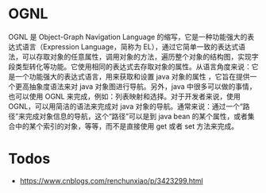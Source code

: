 # OGNL

OGNL 是 Object-Graph Navigation Language 的缩写，它是一种功能强大的表达式语言（Expression Language，简称为 EL），通过它简单一致的表达式语法，可以存取对象的任意属性，调用对象的方法，遍历整个对象的结构图，实现字段类型转化等功能。它使用相同的表达式去存取对象的属性。从语言角度来说：它是一个功能强大的表达式语言，用来获取和设置 java 对象的属性 ，它旨在提供一个更高抽象度语法来对 java 对象图进行导航。另外，java 中很多可以做的事情，也可以使用 OGNL 来完成，例如：列表映射和选择。对于开发者来说，使用 OGNL，可以用简洁的语法来完成对 java 对象的导航。通常来说：通过一个“路径”来完成对象信息的导航，这个“路径”可以是到 java bean 的某个属性，或者集合中的某个索引的对象，等等，而不是直接使用 get 或者 set 方法来完成。

# Todos

- https://www.cnblogs.com/renchunxiao/p/3423299.html
